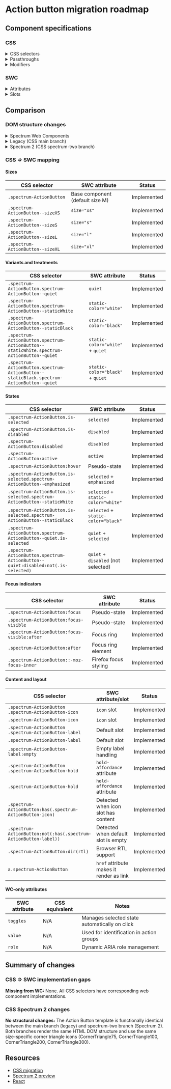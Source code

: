 # Action button migration roadmap

## Component specifications

### CSS

<details>
<summary>CSS selectors</summary>

**Base component:**

- `.spectrum-ActionButton`

**Sizes:**

- `.spectrum-ActionButton--sizeXS`
- `.spectrum-ActionButton--sizeS`
- `.spectrum-ActionButton--sizeL`
- `.spectrum-ActionButton--sizeXL`

**Variants and treatments:**

- `.spectrum-ActionButton.spectrum-ActionButton--quiet`
- `.spectrum-ActionButton.spectrum-ActionButton--staticWhite`
- `.spectrum-ActionButton.spectrum-ActionButton--staticWhite.spectrum-ActionButton--quiet`
- `.spectrum-ActionButton.spectrum-ActionButton--staticBlack`
- `.spectrum-ActionButton.spectrum-ActionButton--staticBlack.spectrum-ActionButton--quiet`

**Child elements:**

- `.spectrum-ActionButton .spectrum-ActionButton-hold`
- `.spectrum-ActionButton .spectrum-ActionButton-icon`
- `.spectrum-ActionButton .spectrum-ActionButton-label`
- `.spectrum-ActionButton-hold`
- `.spectrum-ActionButton-icon`
- `.spectrum-ActionButton-label`
- `.spectrum-ActionButton-label:empty`

**States:**

- `.spectrum-ActionButton.is-disabled`
- `.spectrum-ActionButton.is-selected`
- `.spectrum-ActionButton:disabled`
- `.spectrum-ActionButton:active`
- `.spectrum-ActionButton:hover`

**Selected state with variants:**

- `.spectrum-ActionButton.is-selected.spectrum-ActionButton--emphasized`
- `.spectrum-ActionButton.is-selected.spectrum-ActionButton--staticWhite`
- `.spectrum-ActionButton.is-selected.spectrum-ActionButton--staticBlack`
- `.spectrum-ActionButton.spectrum-ActionButton--quiet.is-selected`
- `.spectrum-ActionButton.spectrum-ActionButton--quiet:disabled:not(.is-selected)`

**Focus indicators:**

- `.spectrum-ActionButton:focus`
- `.spectrum-ActionButton:focus-visible`
- `.spectrum-ActionButton:focus-visible:after`
- `.spectrum-ActionButton::-moz-focus-inner`
- `.spectrum-ActionButton:after`

**Content detection:**

- `.spectrum-ActionButton:has(.spectrum-ActionButton-icon)`
- `.spectrum-ActionButton:not(:has(.spectrum-ActionButton-label))`

**RTL support:**

- `.spectrum-ActionButton:dir(rtl)`

**Link variant:**

- `a.spectrum-ActionButton`

</details>

<details>
<summary>Passthroughs</summary>

- `--mod-button-animation-duration`
- `--mod-button-font-family`

</details>

<details>
<summary>Modifiers</summary>

**Sizing and spacing:**

- `--mod-actionbutton-height`
- `--mod-actionbutton-min-width`
- `--mod-actionbutton-edge-to-visual`
- `--mod-actionbutton-edge-to-visual-only`
- `--mod-actionbutton-edge-to-text`
- `--mod-actionbutton-edge-to-hold-icon`
- `--mod-actionbutton-text-to-visual`
- `--mod-actionbutton-icon-size`

**Typography:**

- `--mod-actionbutton-font-size`
- `--mod-actionbutton-font-weight`
- `--mod-actionbutton-font-style`
- `--mod-actionbutton-line-height`
- `--mod-actionbutton-label-color`

**Border and radius:**

- `--mod-actionbutton-border-radius`
- `--mod-actionbutton-focus-indicator-border-radius`

**Focus indicators:**

- `--mod-actionbutton-focus-indicator-gap`
- `--mod-actionbutton-focus-indicator-thickness`
- `--mod-actionbutton-focus-indicator-color`

**Animation:**

- `--mod-actionbutton-animation-duration`

**Default state colors:**

- `--mod-actionbutton-background-color-default`
- `--mod-actionbutton-content-color-default`

**Hover state colors:**

- `--mod-actionbutton-background-color-hover`
- `--mod-actionbutton-content-color-hover`

**Focus state colors:**

- `--mod-actionbutton-background-color-focus`
- `--mod-actionbutton-content-color-focus`

**Active/down state colors:**

- `--mod-actionbutton-background-color-down`
- `--mod-actionbutton-content-color-down`

**Disabled state colors:**

- `--mod-actionbutton-background-color-disabled`
- `--mod-actionbutton-content-color-disabled`

**Selected state colors:**

- `--mod-actionbutton-background-color-default-selected`
- `--mod-actionbutton-content-color-default-selected`
- `--mod-actionbutton-background-color-hover-selected`
- `--mod-actionbutton-content-color-hover-selected`
- `--mod-actionbutton-background-color-focus-selected`
- `--mod-actionbutton-content-color-focus-selected`
- `--mod-actionbutton-background-color-down-selected`
- `--mod-actionbutton-content-color-down-selected`

**Selected + emphasized state colors:**

- `--mod-actionbutton-background-color-default-selected-emphasized`
- `--mod-actionbutton-content-color-default-selected-emphasized`
- `--mod-actionbutton-background-color-hover-selected-emphasized`
- `--mod-actionbutton-content-color-hover-selected-emphasized`
- `--mod-actionbutton-background-color-focus-selected-emphasized`
- `--mod-actionbutton-content-color-focus-selected-emphasized`
- `--mod-actionbutton-background-color-down-selected-emphasized`
- `--mod-actionbutton-content-color-down-selected-emphasized`

</details>

### SWC

<details>
<summary>Attributes</summary>

**Size:**

- `size` (values: `xs`, `s`, `m`, `l`, `xl`) - button size, no default

**Variants:**

- `emphasized` - adds visual emphasis to selected state (boolean)
- `quiet` - applies quiet styling (boolean)
- `static-color` (values: `white`, `black`) - static color variant for use over backgrounds

**Selection state:**

- `selected` - whether the button is selected (boolean)
- `toggles` - whether to automatically manage selected state on interaction and use aria-pressed (boolean)

**Hold affordance:**

- `hold-affordance` - shows corner triangle indicator for longpress action (boolean)

**States:**

- `active` - active/pressed state (inherited from ButtonBase)
- `disabled` - disabled state (inherited from Focusable)

**Content:**

- `label` - accessible label (inherited from LikeAnchor)

**Focus management:**

- `autofocus` - auto-focus on load (inherited from Focusable)
- `tabIndex` - tab index (inherited from Focusable)

**Link behavior:**

- `href` - makes button behave as link (inherited from LikeAnchor)
- `target` (values: `_blank`, `_parent`, `_self`, `_top`) - link target (inherited from LikeAnchor)
- `download` - download attribute (inherited from LikeAnchor)
- `referrerpolicy` - referrer policy (inherited from LikeAnchor)
- `rel` - link relationship (inherited from LikeAnchor)

**Form behavior:**

- `type` (values: `button`, `submit`, `reset`) - button type (inherited from ButtonBase)
- `name` - form field name (inherited from ButtonBase)
- `value` - button value, defaults to trimmed text content

**ARIA:**

- `role` - ARIA role, defaults to `button`

</details>

<details>
<summary>Slots</summary>

- Default slot - text label of the action button
- `icon` - the icon to use for action button

</details>

## Comparison

### DOM structure changes

<details>
<summary>Spectrum Web Components</summary>

```html
<!-- Hold affordance icon (when hold-affordance=true) -->
<!-- Size-specific corner triangle icon, rendered first -->
<sp-icon-corner-triangle300
    class="hold-affordance spectrum-UIIcon-CornerTriangle{size}"
></sp-icon-corner-triangle300>

<!-- Icon slot -->
<slot name="icon"></slot>

<!-- Label -->
<span id="label">
    <slot></slot>
</span>
```

</details>

<details>
<summary>Legacy (CSS main branch)</summary>

```html
<button
    class="spectrum-ActionButton spectrum-ActionButton--sizeM"
    aria-pressed="false"
    disabled
>
    <!-- Hold affordance icon (when hasPopup provided) -->
    <svg class="spectrum-Icon spectrum-ActionButton-hold">...</svg>

    <!-- Icon (when iconName provided) -->
    <svg class="spectrum-Icon spectrum-ActionButton-icon">...</svg>

    <!-- Label (when label provided and not hideLabel) -->
    <span class="spectrum-ActionButton-label">Label</span>
</button>
```

</details>

<details>
<summary>Spectrum 2 (CSS spectrum-two branch)</summary>

```html
<button
    class="spectrum-ActionButton spectrum-ActionButton--sizeM"
    aria-pressed="false"
    disabled
>
    <!-- Hold affordance icon (when hasPopup provided) -->
    <svg class="spectrum-Icon spectrum-ActionButton-hold">...</svg>

    <!-- Icon (when iconName provided) -->
    <svg class="spectrum-Icon spectrum-ActionButton-icon">...</svg>

    <!-- Label (when label provided and not hideLabel) -->
    <span class="spectrum-ActionButton-label">Label</span>
</button>
```

</details>

### CSS => SWC mapping

#### Sizes

| CSS selector                     | SWC attribute                   | Status      |
| -------------------------------- | ------------------------------- | ----------- |
| `.spectrum-ActionButton`         | Base component (default size M) | Implemented |
| `.spectrum-ActionButton--sizeXS` | `size="xs"`                     | Implemented |
| `.spectrum-ActionButton--sizeS`  | `size="s"`                      | Implemented |
| `.spectrum-ActionButton--sizeL`  | `size="l"`                      | Implemented |
| `.spectrum-ActionButton--sizeXL` | `size="xl"`                     | Implemented |

#### Variants and treatments

| CSS selector                                                                             | SWC attribute                    | Status      |
| ---------------------------------------------------------------------------------------- | -------------------------------- | ----------- |
| `.spectrum-ActionButton.spectrum-ActionButton--quiet`                                    | `quiet`                          | Implemented |
| `.spectrum-ActionButton.spectrum-ActionButton--staticWhite`                              | `static-color="white"`           | Implemented |
| `.spectrum-ActionButton.spectrum-ActionButton--staticBlack`                              | `static-color="black"`           | Implemented |
| `.spectrum-ActionButton.spectrum-ActionButton--staticWhite.spectrum-ActionButton--quiet` | `static-color="white"` + `quiet` | Implemented |
| `.spectrum-ActionButton.spectrum-ActionButton--staticBlack.spectrum-ActionButton--quiet` | `static-color="black"` + `quiet` | Implemented |

#### States

| CSS selector                                                                     | SWC attribute                       | Status      |
| -------------------------------------------------------------------------------- | ----------------------------------- | ----------- |
| `.spectrum-ActionButton.is-selected`                                             | `selected`                          | Implemented |
| `.spectrum-ActionButton.is-disabled`                                             | `disabled`                          | Implemented |
| `.spectrum-ActionButton:disabled`                                                | `disabled`                          | Implemented |
| `.spectrum-ActionButton:active`                                                  | `active`                            | Implemented |
| `.spectrum-ActionButton:hover`                                                   | Pseudo-state                        | Implemented |
| `.spectrum-ActionButton.is-selected.spectrum-ActionButton--emphasized`           | `selected` + `emphasized`           | Implemented |
| `.spectrum-ActionButton.is-selected.spectrum-ActionButton--staticWhite`          | `selected` + `static-color="white"` | Implemented |
| `.spectrum-ActionButton.is-selected.spectrum-ActionButton--staticBlack`          | `selected` + `static-color="black"` | Implemented |
| `.spectrum-ActionButton.spectrum-ActionButton--quiet.is-selected`                | `quiet` + `selected`                | Implemented |
| `.spectrum-ActionButton.spectrum-ActionButton--quiet:disabled:not(.is-selected)` | `quiet` + `disabled` (not selected) | Implemented |

#### Focus indicators

| CSS selector                                 | SWC attribute         | Status      |
| -------------------------------------------- | --------------------- | ----------- |
| `.spectrum-ActionButton:focus`               | Pseudo-state          | Implemented |
| `.spectrum-ActionButton:focus-visible`       | Pseudo-state          | Implemented |
| `.spectrum-ActionButton:focus-visible:after` | Focus ring            | Implemented |
| `.spectrum-ActionButton:after`               | Focus ring element    | Implemented |
| `.spectrum-ActionButton::-moz-focus-inner`   | Firefox focus styling | Implemented |

#### Content and layout

| CSS selector                                                     | SWC attribute/slot                       | Status      |
| ---------------------------------------------------------------- | ---------------------------------------- | ----------- |
| `.spectrum-ActionButton .spectrum-ActionButton-icon`             | `icon` slot                              | Implemented |
| `.spectrum-ActionButton-icon`                                    | `icon` slot                              | Implemented |
| `.spectrum-ActionButton .spectrum-ActionButton-label`            | Default slot                             | Implemented |
| `.spectrum-ActionButton-label`                                   | Default slot                             | Implemented |
| `.spectrum-ActionButton-label:empty`                             | Empty label handling                     | Implemented |
| `.spectrum-ActionButton .spectrum-ActionButton-hold`             | `hold-affordance` attribute              | Implemented |
| `.spectrum-ActionButton-hold`                                    | `hold-affordance` attribute              | Implemented |
| `.spectrum-ActionButton:has(.spectrum-ActionButton-icon)`        | Detected when icon slot has content      | Implemented |
| `.spectrum-ActionButton:not(:has(.spectrum-ActionButton-label))` | Detected when default slot is empty      | Implemented |
| `.spectrum-ActionButton:dir(rtl)`                                | Browser RTL support                      | Implemented |
| `a.spectrum-ActionButton`                                        | `href` attribute makes it render as link | Implemented |

#### WC-only attributes

| SWC attribute | CSS equivalent | Notes                                         |
| ------------- | -------------- | --------------------------------------------- |
| `toggles`     | N/A            | Manages selected state automatically on click |
| `value`       | N/A            | Used for identification in action groups      |
| `role`        | N/A            | Dynamic ARIA role management                  |

## Summary of changes

### CSS => SWC implementation gaps

**Missing from WC:**
None. All CSS selectors have corresponding web component implementations.

### CSS Spectrum 2 changes

**No structural changes:**
The Action Button template is functionally identical between the main branch (legacy) and spectrum-two branch (Spectrum 2). Both branches render the same HTML DOM structure and use the same size-specific corner triangle icons (CornerTriangle75, CornerTriangle100, CornerTriangle200, CornerTriangle300).

## Resources

- [CSS migration](https://github.com/adobe/spectrum-css/pull/2669)
- [Spectrum 2 preview](https://spectrumcss.z13.web.core.windows.net/pr-2352/index.html?path=/docs/components-action-button--docs)
- [React](https://react-spectrum.adobe.com/s2/index.html?path=/docs/actionbutton--docs)
